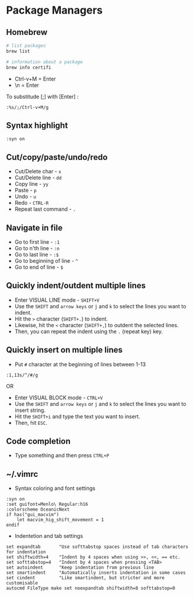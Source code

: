 # Package Managers
## Homebrew
```sh
# list packages
brew list
```
```sh
# information about a package
brew info certifi
```
* Ctrl-v+M = Enter
* \n = Enter

To substitude [;] with [Enter] :
```vim
:%s/;/Ctrl-v+M/g
```
#####

## Syntax highlight
```vim
:syn on
```
#####

## Cut/copy/paste/undo/redo
* Cut/Delete char - `x`
* Cut/Delete line - `dd`
* Copy line - `yy`
* Paste - `p`
* Undo - `u`
* Redo - `CTRL-R`
* Repeat last command - `.`
#####

## Navigate in file
* Go to first line - `:1`
* Go to n'th line - `:n`
* Go to last line - `:$`
* Go to beginning of line  - `^`
* Go to end of line  - `$`
#####

## Quickly indent/outdent multiple lines
* Enter VISUAL LINE mode - `SHIFT+V`
* Use the `SHIFT` and `arrow keys` or `j` and `k` to select the lines you want to indent.
* Hit the `>` character (`SHIFT+.`) to indent.
* Likewise, hit the `<` character (`SHIFT+,`) to outdent the selected lines.
* Then, you can repeat the indent using the `.` (repeat key) key. 
#####

## Quickly insert on multiple lines
* Put `#` character at the beginning of lines between 1-13
```
:1,13s/^/#/g
```
OR

* Enter VISUAL BLOCK mode - `CTRL+V`
* Use the `SHIFT` and `arrow keys` or `j` and `k` to select the lines you want to insert string.
* Hit the `SHIFT+i` and type the text you want to insert.
* Then, hit `ESC`.
#####





## Code completion
* Type something and then press `CTRL+P`
#####

## ~/.vimrc
* Syntax coloring and font settings
```vim
:syn on
:set guifont=Menlo\ Regular:h16
:colorscheme OceanicNext
if has("gui_macvim")
    let macvim_hig_shift_movement = 1
endif
```

* Indentetion and tab settings
```vim
set expandtab       "Use softtabstop spaces instead of tab characters for indentation
set shiftwidth=4    "Indent by 4 spaces when using >>, <<, == etc.
set softtabstop=4   "Indent by 4 spaces when pressing <TAB>
set autoindent      "Keep indentation from previous line
set smartindent     "Automatically inserts indentation in some cases
set cindent         "Like smartindent, but stricter and more customisable
autocmd FileType make set noexpandtab shiftwidth=8 softtabstop=0
```
#####
